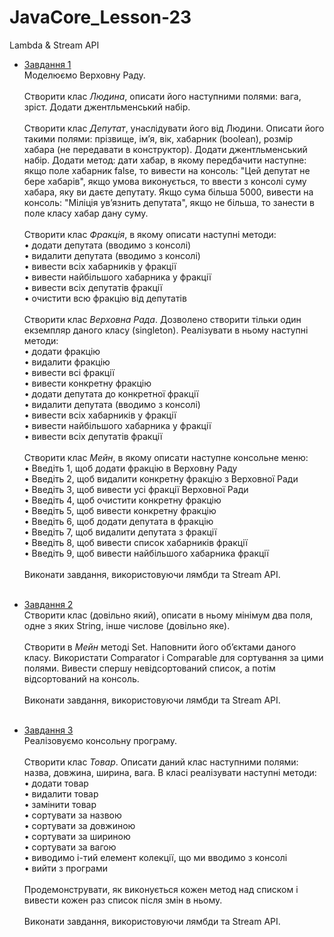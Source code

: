 # JavaCore_Lesson-23
Lambda &amp; Stream API

* [Завдання 1](https://github.com/AlexeyDolgov/JavaCore_Lesson-23/tree/master/JavaCore_lesson-23/src/ua/lviv/lgs/task23_1)<br>
Моделюємо Верховну Раду.<br><br>
Створити клас <i>Людина</i>, описати його наступними полями: вага, зріст. Додати джентльменський набір.<br><br>
Створити клас <i>Депутат</i>, унаслідувати його від Людини. Описати його такими полями: прізвище, ім’я, вік, хабарник (boolean),
розмір хабара (не передавати в конструктор). Додати джентльменський набір. Додати метод: дати хабар, в якому передбачити 
наступне: якщо поле хабарник false, то вивести на консоль: "Цей депутат не бере хабарів", якщо умова виконується, то ввести 
з консолі суму хабара, яку ви даєте депутату. Якщо сума більша 5000, вивести на консоль: "Міліція ув’язнить депутата", якщо 
не більша, то занести в поле класу хабар дану суму.<br><br>
Створити клас <i>Фракція</i>, в якому описати наступні методи:<br>
•	додати депутата (вводимо з консолі)<br>
•	видалити депутата (вводимо з консолі)<br>
•	вивести всіх хабарників у фракції<br>
•	вивести найбільшого хабарника у фракції<br>
•	вивести всіх депутатів фракції<br>
•	очистити всю фракцію від депутатів<br><br>
Створити клас <i>Верховна Рада</i>. Дозволено створити тільки один екземпляр даного класу (singleton).
Реалізувати в ньому наступні методи:<br>
•	додати фракцію<br>
•	видалити фракцію<br>
•	вивести всі фракції<br>
•	вивести конкретну фракцію<br>
•	додати депутата до конкретної фракції<br>
•	видалити депутата (вводимо з консолі)<br>
•	вивести всіх хабарників у фракції<br>
•	вивести найбільшого хабарника у фракції<br>
•	вивести всіх депутатів фракції<br><br>
Створити клас <i>Мейн</i>, в якому описати наступне консольне меню:<br>
•	Введіть 1, щоб додати фракцію в Верховну Раду<br>
•	Введіть 2, щоб видалити конкретну фракцію з Верховної Ради<br>
•	Введіть 3, щоб вивести усі фракції Верховної Ради<br>
•	Введіть 4, щоб очистити конкретну фракцію<br>
•	Введіть 5, щоб вивести конкретну фракцію<br>
•	Введіть 6, щоб додати депутата в фракцію<br>
•	Введіть 7, щоб видалити депутата з фракції<br>
•	Введіть 8, щоб вивести список хабарників фракції<br>
•	Введіть 9, щоб вивести найбільшого хабарника фракції<br><br>
Виконати завдання, використовуючи лямбди та Stream API.<br><br>

* [Завдання 2](https://github.com/AlexeyDolgov/JavaCore_Lesson-23/tree/master/JavaCore_lesson-23/src/ua/lviv/lgs/task23_2)<br>
Створити клас (довільно який), описати в ньому мінімум два поля, одне з яких String, інше числове (довільно яке).<br><br>
Створити в <i>Мейн</i> методі Set. Наповнити його об’єктами даного класу. Використати Comparator і Comparable для сортування за 
цими полями. Вивести спершу невідсортований список, а потім відсортований на консоль.<br><br>
Виконати завдання, використовуючи лямбди та Stream API.<br><br>

* [Завдання 3](https://github.com/AlexeyDolgov/JavaCore_Lesson-23/tree/master/JavaCore_lesson-23/src/ua/lviv/lgs/task23_3)<br>
Реалізовуємо консольну програму.<br><br>
Створити клас <i>Товар</i>. Описати даний клас наступними полями: назва, довжина, ширина, вага. В класі реалізувати наступні методи:<br>
•	додати товар<br>
•	видалити товар<br>
•	замінити товар<br>
•	сортувати за назвою<br>
•	сортувати за довжиною<br>
•	сортувати за шириною<br>
•	сортувати за вагою<br>
•	виводимо і-тий елемент колекції, що ми вводимо з консолі<br>
•	вийти з програми<br><br>
Продемонструвати, як виконується кожен метод над списком і вивести кожен раз список після змін в ньому.<br><br>
Виконати завдання, використовуючи лямбди та Stream API.
